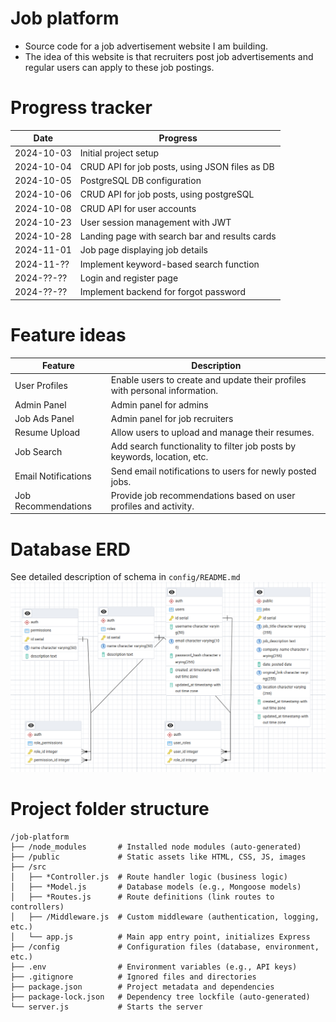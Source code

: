 # Job platform
* Source code for a job advertisement website I am building. 
* The idea of this website is that recruiters post job advertisements and regular users can apply to these job postings. 

# Progress tracker
| Date       | Progress                  |
|------------|---------------------------|
| 2024-10-03 | Initial project setup     |
| 2024-10-04 | CRUD API for job posts, using JSON files as DB |
| 2024-10-05 | PostgreSQL DB configuration |
| 2024-10-06 | CRUD API for job posts, using postgreSQL |
| 2024-10-08 | CRUD API for user accounts |
| 2024-10-23 | User session management with JWT |
| 2024-10-28 | Landing page with search bar and results cards |
| 2024-11-01 | Job page displaying job details |
| 2024-11-?? | Implement keyword-based search function |
| 2024-??-?? | Login and register page |
| 2024-??-?? | Implement backend for forgot password |

# Feature ideas
| Feature                        | Description                                                                 |
|--------------------------------|-----------------------------------------------------------------------------|
| User Profiles                  | Enable users to create and update their profiles with personal information. |
| Admin Panel                    | Admin panel for admins                                                      |
| Job Ads Panel                  | Admin panel for job recruiters                                              |
| Resume Upload                  | Allow users to upload and manage their resumes.                             |
| Job Search                     | Add search functionality to filter job posts by keywords, location, etc.    |
| Email Notifications            | Send email notifications to users for newly posted jobs.                    |
| Job Recommendations            | Provide job recommendations based on user profiles and activity.            |

# Database ERD
See detailed description of schema in `config/README.md`
![Database Entity-Relationship Diagram](./config/ERD.png)

# Project folder structure
```
/job-platform
├── /node_modules       # Installed node modules (auto-generated)
├── /public             # Static assets like HTML, CSS, JS, images
├── /src
│   ├── *Controller.js  # Route handler logic (business logic)
│   ├── *Model.js       # Database models (e.g., Mongoose models)
│   ├── *Routes.js      # Route definitions (link routes to controllers)
│   ├── /Middleware.js  # Custom middleware (authentication, logging, etc.)
│   └── app.js          # Main app entry point, initializes Express
├── /config             # Configuration files (database, environment, etc.)
├── .env                # Environment variables (e.g., API keys)
├── .gitignore          # Ignored files and directories
├── package.json        # Project metadata and dependencies
├── package-lock.json   # Dependency tree lockfile (auto-generated)
└── server.js           # Starts the server
```
